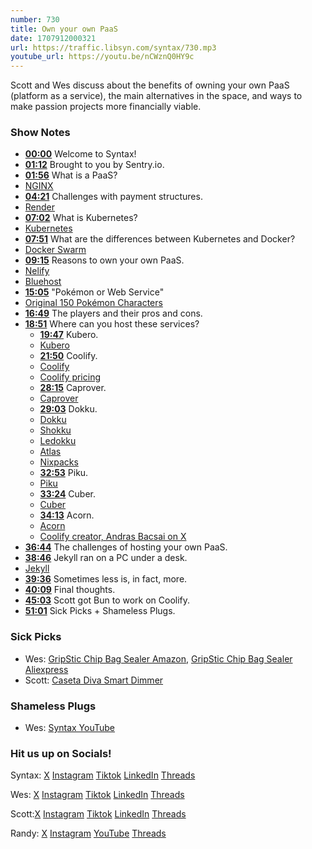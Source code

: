 ```yaml
---
number: 730
title: Own your own PaaS
date: 1707912000321
url: https://traffic.libsyn.com/syntax/730.mp3
youtube_url: https://youtu.be/nCWznQ0HY9c
---
```


Scott and Wes discuss about the benefits of owning your own PaaS (platform as a service), the main alternatives in the space, and ways to make passion projects more financially viable.

### Show Notes

* **[00:00](#t=00:00)** Welcome to Syntax!
* **[01:12](#t=01:12)** Brought to you by Sentry.io.
* **[01:56](#t=01:56)** What is a PaaS?
* [NGINX](https://nginx.org/en/)
* **[04:21](#t=04:21)** Challenges with payment structures.
* [Render](https://render.com/)
* **[07:02](#t=07:02)** What is Kubernetes?
* [Kubernetes](https://kubernetes.io/docs/tutorials/kubernetes-basics/)
* **[07:51](#t=07:51)** What are the differences between Kubernetes and Docker?
* [Docker Swarm](https://docs.docker.com/engine/swarm/)
* **[09:15](#t=09:15)** Reasons to own your own PaaS.
* [Nelify](https://www.netlify.com/)
* [Bluehost](https://www.bluehost.com/)
* **[15:05](#t=15:05)** "Pokémon or Web Service"
* [Original 150 Pokémon Characters](https://www.giantbomb.com/profile/wakka/lists/the-150-original-pokemon/59579/)
* **[16:49](#t=16:49)** The players and their pros and cons.
* **[18:51](#t=18:51)** Where can you host these services?
    * **[19:47](#t=19:47)** Kubero.
    * [Kubero](https://github.com/kubero-dev/kubero)
    * **[21:50](#t=21:50)** Coolify.
    * [Coolify](https://coolify.io/)
    * [Coolify pricing](https://coolify.io/pricing)
    * **[28:15](#t=28:15)** Caprover.
    * [Caprover](https://caprover.com/)
    * **[29:03](#t=29:03)** Dokku.
    * [Dokku](https://dokku.com/)
    * [Shokku](https://shokku.dev/)
    * [Ledokku](https://github.com/ledokku/ledokku)
    * [Atlas](https://github.com/cywio/atlas)
    * [Nixpacks](https://nixpacks.com/docs/getting-started)
    * **[32:53](#t=32:53)** Piku.
    * [Piku](https://github.com/piku/piku)
    * **[33:24](#t=33:24)** Cuber.
    * [Cuber](https://cuber.cloud/)
    * **[34:13](#t=34:13)** Acorn.
    * [Acorn](https://github.com/acorn-io/acorn)
    * [Coolify creator, Andras Bacsai on X](https://twitter.com/heyandras)
* **[36:44](#t=36:44)** The challenges of hosting your own PaaS.
* **[38:46](#t=38:46)** Jekyll ran on a PC under a desk.
* [Jekyll](https://github.com/jekyll/jekyll)
* **[39:36](#t=39:36)** Sometimes less is, in fact, more.
* **[40:09](#t=40:09)** Final thoughts.
* **[45:03](#t=45:03)** Scott got Bun to work on Coolify.
* **[51:01](#t=51:01)** Sick Picks + Shameless Plugs.

### Sick Picks

- Wes: [GripStic Chip Bag Sealer Amazon](https://amzn.to/3OA1Tm3), [GripStic Chip Bag Sealer Aliexpress](https://www.aliexpress.com/item/1005002668950857.html )
- Scott: [Caseta Diva Smart Dimmer](https://amzn.to/3SOHIDu)

### Shameless Plugs

- Wes: [Syntax YouTube](https://www.youtube.com/@syntaxfm)

### Hit us up on Socials!

Syntax: [X](https://twitter.com/syntaxfm) [Instagram](https://www.instagram.com/syntax_fm/) [Tiktok](https://www.tiktok.com/@syntaxfm) [LinkedIn](https://www.linkedin.com/company/96077407/admin/feed/posts/) [Threads](https://www.threads.net/@syntax_fm)

Wes: [X](https://twitter.com/wesbos) [Instagram](https://www.instagram.com/wesbos/) [Tiktok](https://www.tiktok.com/@wesbos) [LinkedIn](https://www.linkedin.com/in/wesbos/) [Threads](https://www.threads.net/@wesbos)

Scott:[X](https://twitter.com/stolinski) [Instagram](https://www.instagram.com/stolinski/) [Tiktok](https://www.tiktok.com/@stolinski) [LinkedIn](https://www.linkedin.com/in/stolinski/) [Threads](https://www.threads.net/@stolinski)

Randy: [X](https://twitter.com/randyrektor) [Instagram](https://www.instagram.com/randyrektor/) [YouTube](https://www.youtube.com/@randyrektor) [Threads](https://www.threads.net/@randyrektor)
